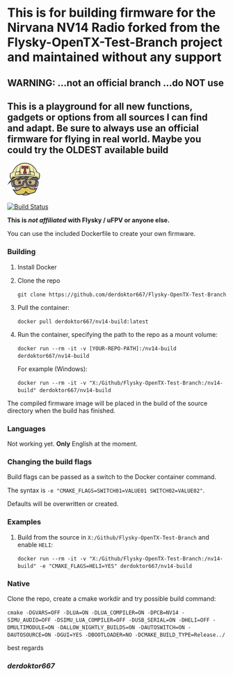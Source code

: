 # This is for building firmware for the Nirvana NV14 Radio forked from the Flysky-OpenTX-Test-Branch project and maintained without any support

## WARNING: ...not an official branch ...do NOT use

## This is a playground for all new functions, gadgets or options from all sources I can find and adapt. Be sure to always use an official firmware for flying in real world. Maybe you could try the OLDEST available build

![TravisLogo](/TravisCI-Mascot-2.png)

[![Build Status](https://travis-ci.com/derdoktor667/Flysky-OpenTX-Test-Branch.svg?branch=derdoktor667%2Fnv14-rebuilding)](https://travis-ci.com/derdoktor667/Flysky-OpenTX-Test-Branch)

**This is _not affiliated_ with Flysky / uFPV or anyone else.**

You can use the included Dockerfile to create your own firmware.

### Building

1. Install Docker

2. Clone the repo

   `git clone https://github.com/derdoktor667/Flysky-OpenTX-Test-Branch`

3. Pull the container:

   `docker pull derdoktor667/nv14-build:latest`

4. Run the container, specifying the path to the repo as a mount volume:

   `docker run --rm -it -v [YOUR-REPO-PATH]:/nv14-build derdoktor667/nv14-build`

   For example (Windows):

   `docker run --rm -it -v "X:/Github/Flysky-OpenTX-Test-Branch:/nv14-build" derdoktor667/nv14-build`

The compiled firmware image will be placed in the build of the source directory when the build has finished.  

### Languages

Not working yet. **Only** English at the moment.

### Changing the build flags

Build flags can be passed as a switch to the Docker container command.

The syntax is `-e "CMAKE_FLAGS=SWITCH01=VALUE01 SWITCH02=VALUE02"`.

Defaults will be overwritten or created.

### Examples

1. Build from the source in `X:/Github/Flysky-OpenTX-Test-Branch` and enable `HELI`:

   `docker run --rm -it -v "X:/Github/Flysky-OpenTX-Test-Branch:/nv14-build" -e "CMAKE_FLAGS=HELI=YES" derdoktor667/nv14-build`

### Native

Clone the repo, create a cmake workdir and try possible build command:

`cmake -DGVARS=OFF -DLUA=ON -DLUA_COMPILER=ON -DPCB=NV14 -SIMU_AUDIO=OFF -DSIMU_LUA_COMPILER=OFF -DUSB_SERIAL=ON -DHELI=OFF -DMULTIMODULE=ON -DALLOW_NIGHTLY_BUILDS=ON -DAUTOSWITCH=ON -DAUTOSOURCE=ON -DGUI=YES -DBOOTLOADER=NO -DCMAKE_BUILD_TYPE=Release../`

best regards

### _derdoktor667_
